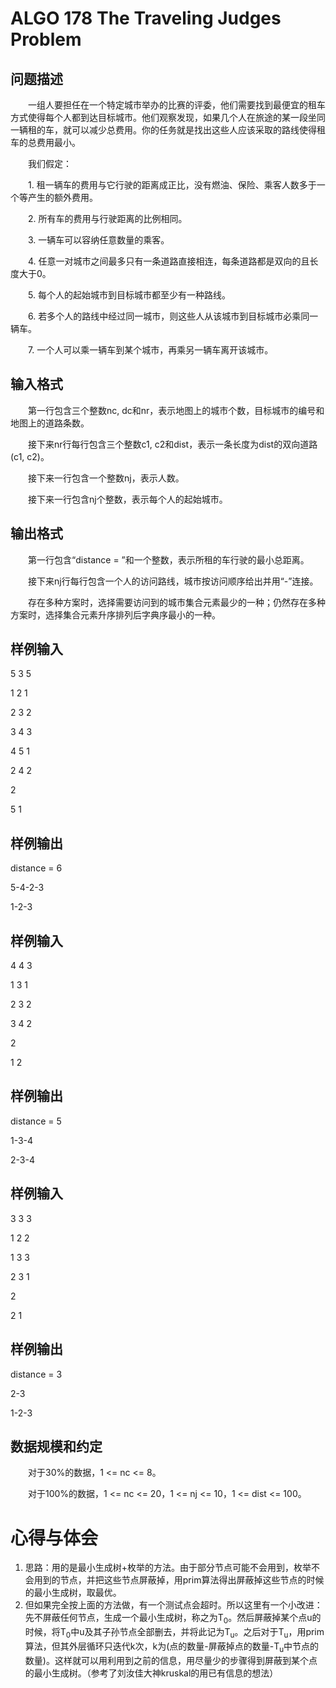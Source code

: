 # ALGO 178 The Traveling Judges Problem

## 问题描述
　　一组人要担任在一个特定城市举办的比赛的评委，他们需要找到最便宜的租车方式使得每个人都到达目标城市。他们观察发现，如果几个人在旅途的某一段坐同一辆租的车，就可以减少总费用。你的任务就是找出这些人应该采取的路线使得租车的总费用最小。

　　我们假定：

　　1. 租一辆车的费用与它行驶的距离成正比，没有燃油、保险、乘客人数多于一个等产生的额外费用。

　　2. 所有车的费用与行驶距离的比例相同。

　　3. 一辆车可以容纳任意数量的乘客。

　　4. 任意一对城市之间最多只有一条道路直接相连，每条道路都是双向的且长度大于0。

　　5. 每个人的起始城市到目标城市都至少有一种路线。

　　6. 若多个人的路线中经过同一城市，则这些人从该城市到目标城市必乘同一辆车。

　　7. 一个人可以乘一辆车到某个城市，再乘另一辆车离开该城市。

## 输入格式
　　第一行包含三个整数nc, dc和nr，表示地图上的城市个数，目标城市的编号和地图上的道路条数。

　　接下来nr行每行包含三个整数c1, c2和dist，表示一条长度为dist的双向道路(c1, c2)。

　　接下来一行包含一个整数nj，表示人数。

　　接下来一行包含nj个整数，表示每个人的起始城市。

## 输出格式
　　第一行包含“distance = ”和一个整数，表示所租的车行驶的最小总距离。

　　接下来nj行每行包含一个人的访问路线，城市按访问顺序给出并用“-”连接。

　　存在多种方案时，选择需要访问到的城市集合元素最少的一种；仍然存在多种方案时，选择集合元素升序排列后字典序最小的一种。

## 样例输入
5 3 5

1 2 1

2 3 2

3 4 3

4 5 1

2 4 2

2

5 1

## 样例输出
distance = 6

5-4-2-3

1-2-3

## 样例输入
4 4 3

1 3 1

2 3 2

3 4 2

2

1 2

## 样例输出
distance = 5

1-3-4

2-3-4

## 样例输入
3 3 3

1 2 2

1 3 3

2 3 1

2

2 1

## 样例输出
distance = 3

2-3

1-2-3

## 数据规模和约定
　　对于30%的数据，1 <= nc <= 8。

　　对于100%的数据，1 <= nc <= 20，1 <= nj <= 10，1 <= dist <= 100。

# 心得与体会
1. 思路：用的是最小生成树+枚举的方法。由于部分节点可能不会用到，枚举不会用到的节点，并把这些节点屏蔽掉，用prim算法得出屏蔽掉这些节点的时候的最小生成树，取最优。
2. 但如果完全按上面的方法做，有一个测试点会超时。所以这里有一个小改进：先不屏蔽任何节点，生成一个最小生成树，称之为T<sub>0</sub>。然后屏蔽掉某个点u的时候，将T<sub>0</sub>中u及其子孙节点全部删去，并将此记为T<sub>u</sub>。之后对于T<sub>u</sub>，用prim算法，但其外层循环只迭代k次，k为(点的数量-屏蔽掉点的数量-T<sub>u</sub>中节点的数量)。这样就可以用利用到之前的信息，用尽量少的步骤得到屏蔽到某个点的最小生成树。（参考了刘汝佳大神kruskal的用已有信息的想法）